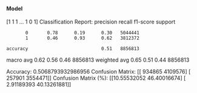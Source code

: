 #### Model
[1 1 1 ... 1 0 1]
Classification Report:
              precision    recall  f1-score   support

           0       0.78      0.19      0.30   5044441
           1       0.46      0.93      0.62   3812372

    accuracy                           0.51   8856813
   macro avg       0.62      0.56      0.46   8856813
weighted avg       0.65      0.51      0.44   8856813

Accuracy: 0.5068793932986956
Confusion Matrix:
[[ 934865 4109576]
 [ 257901 3554471]]
Confusion Matrix (%):
[[10.55532052 46.40016674]
 [ 2.91189393 40.13261881]]
